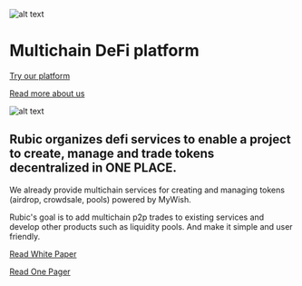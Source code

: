 ![alt text](https://github.com/Cryptorubic/rubic-frontend/blob/master/src/assets/images/rbc.svg "Rubic — Multichain DeFi platform")

# Multichain DeFi platform
[Try our platform](https://app.rubic.exchange/)

[Read more about us](https://rubic.exchange/)

![alt text](https://github.com/Cryptorubic/rubic-frontend/blob/master/docs/Banner.jpg "")

## Rubic organizes defi services to enable a project to create, manage and trade tokens decentralized in ONE PLACE.
We already provide multichain services for creating and managing tokens (airdrop, crowdsale, pools) powered by MyWish.

Rubic's goal is to add multichain p2p trades to existing services and develop other products such as liquidity pools. And make it simple and user friendly.

[Read White Paper](https://rubic.exchange/pdf/white-paper.pdf)

[Read One Pager](https://rubic.exchange/pdf/one-pager.pdf)
